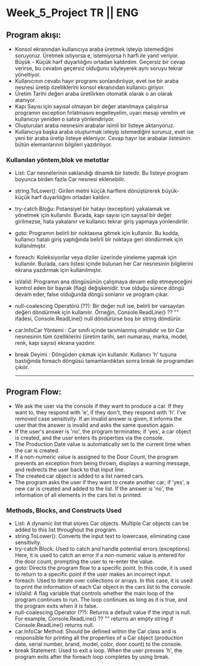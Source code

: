 # Week_5_Project TR || ENG

## Program akışı:
 - Konsol ekranından kullanıcıya araba üretmek isteyip istemediğini soruyoruz. Üretmek istiyorsa e, istemiyorsa h harfi ile yanıt veriyor. Büyük - Küçük harf duyarlılığını ortadan kaldırdım. Geçersiz bir cevap verirse, bu cevabın geçersiz olduğunu söyleyerek aynı soruyu tekrar yöneltiyor.
 - Kullanıcının cevabı hayır programı sonlandırılıyor, evet ise bir araba nesnesi üretip özelliklerini konsol ekranından kullanıcı giriyor.
 - Üretim Tarihi değeri araba üretilirken otomatik olarak o an olarak atanıyor.
 - Kapı Sayısı için sayısal olmayan bir değer atanılmaya çalışılırsa programın exception fırlatmasını engelleyelim, uyarı mesajı verelim ve kullanıcıyı yeniden o satıra yönlendiriyor.
 - Oluşturulan araba nesnesini arabalar isimli bir listeye aktarıyoruz.
 - Kullanıcıya başka araba oluşturmak isteyip istemediğini sorunuz, evet ise yeni bir araba üretip listeye ekleniyor. Cevap hayır ise arabalar listesinin bütün elemanlarının bilgileri yazdırılıyor.

### Kullanılan yöntem,blok ve metotlar 
- List<Car>: Car nesnelerinin saklandığı dinamik bir listedir. Bu listeye program boyunca birden fazla Car nesnesi eklenebilir.
- string.ToLower(): Girilen metni küçük harflere dönüştürerek büyük-küçük harf duyarlılığını ortadan kaldırır.
- try-catch Bloğu: Potansiyel bir hatayı (exception) yakalamak ve yönetmek için kullanılır. Burada, kapı sayısı için sayısal bir değer girilmezse, hata yakalanır ve kullanıcı tekrar giriş yapmaya yönlendirilir.
- goto: Programın belirli bir noktasına gitmek için kullanılır. Bu kodda, kullanıcı hatalı giriş yaptığında belirli bir noktaya geri döndürmek için kullanılmıştır.
- foreach: Koleksiyonlar veya diziler üzerinde yineleme yapmak için kullanılır. Burada, cars listesi içinde bulunan her Car nesnesinin bilgilerini ekrana yazdırmak için kullanılmıştır.
- isValid: Programın ana döngüsünün çalışmaya devam edip etmeyeceğini kontrol eden bir bayrak (flag) değişkenidir. true olduğu sürece döngü devam eder, false olduğunda döngü sonlanır ve program çıkar.
- null-coalescing Operatörü (??): Bir değer null ise, belirli bir varsayılan değeri döndürmek için kullanılır. Örneğin, Console.ReadLine() ?? "" ifadesi, Console.ReadLine() null döndürürse boş bir string döndürür.
- car.InfoCar Yöntemi : Car sınıfı içinde tanımlanmış olmalıdır ve bir Car nesnesinin tüm özelliklerini (üretim tarihi, seri numarası, marka, model, renk, kapı sayısı) ekrana yazdırır.
- break Deyimi : Döngüden çıkmak için kullanılır. Kullanıcı 'h' tuşuna bastığında foreach döngüsü tamamlandıktan sonra break ile programdan çıkılır.

   ---

## Program Flow:
- We ask the user via the console if they want to produce a car. If they want to, they respond with 'e', if they don't, they respond with 'h'. I've removed case sensitivity. If an invalid answer is given, it informs the user that the answer is invalid and asks the same question again.
- If the user's answer is 'no', the program terminates; if 'yes', a car object is created, and the user enters its properties via the console.
- The Production Date value is automatically set to the current time when the car is created.
- If a non-numeric value is assigned to the Door Count, the program prevents an exception from being thrown, displays a warning message, and redirects the user back to that input line.
- The created car object is added to a list named cars.
- The program asks the user if they want to create another car; if 'yes', a new car is created and added to the list. If the answer is 'no', the information of all elements in the cars list is printed.

### Methods, Blocks, and Constructs Used
- List<Car>: A dynamic list that stores Car objects. Multiple Car objects can be added to this list throughout the program.
- string.ToLower(): Converts the input text to lowercase, eliminating case sensitivity.
- try-catch Block: Used to catch and handle potential errors (exceptions). Here, it is used to catch an error if a non-numeric value is entered for the door count, prompting the user to re-enter the value.
- goto: Directs the program flow to a specific point. In this code, it is used to return to a specific point if the user makes an incorrect input.
- foreach: Used to iterate over collections or arrays. In this case, it is used to print the information of each Car object in the cars list to the console.
- isValid: A flag variable that controls whether the main loop of the program continues to run. The loop continues as long as it is true, and the program exits when it is false.
- null-coalescing Operator (??): Returns a default value if the input is null. For example, Console.ReadLine() ?? "" returns an empty string if Console.ReadLine() returns null.
- car.InfoCar Method: Should be defined within the Car class and is responsible for printing all the properties of a Car object (production date, serial number, brand, model, color, door count) to the console.
- break Statement: Used to exit a loop. When the user presses 'h', the program exits after the foreach loop completes by using break.



